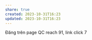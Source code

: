 ```yaml
---
share: true
created: 2023-10-31T16:23
updated: 2023-10-31T16:23
---
```


Đăng trên page QC reach 91, link click 7